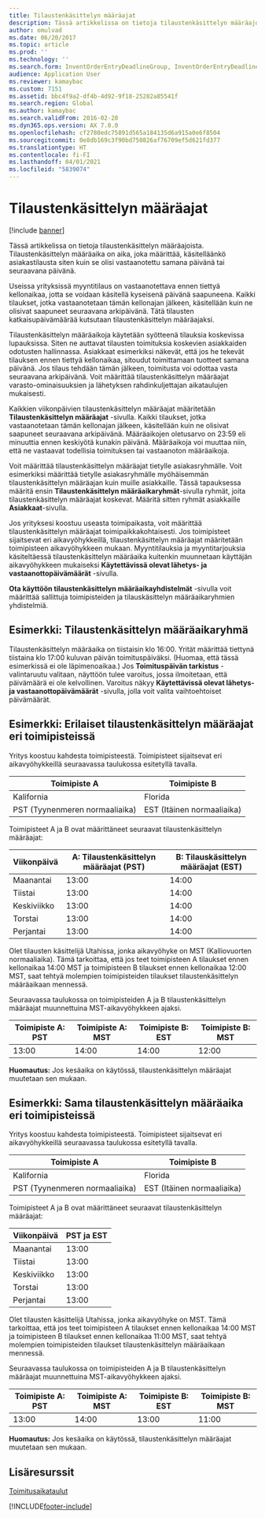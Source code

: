 ```yaml
---
title: Tilaustenkäsittelyn määräajat
description: Tässä artikkelissa on tietoja tilaustenkäsittelyn määräajoista. Tilaustenkäsittelyn määräaika on aika, joka määrittää, käsitelläänkö asiakastilausta siten kuin se olisi vastaanotettu samana päivänä tai seuraavana päivänä.
author: omulvad
ms.date: 06/20/2017
ms.topic: article
ms.prod: ''
ms.technology: ''
ms.search.form: InventOrderEntryDeadlineGroup, InventOrderEntryDeadlineParameters, InventOrderEntryDeadlineTable, MCRAutoTaxRules
audience: Application User
ms.reviewer: kamaybac
ms.custom: 7151
ms.assetid: bbc4f9a2-df4b-4d92-9f18-25282a85541f
ms.search.region: Global
ms.author: kamaybac
ms.search.validFrom: 2016-02-28
ms.dyn365.ops.version: AX 7.0.0
ms.openlocfilehash: cf2780edc75891d565a184135d6a915a0e6f8504
ms.sourcegitcommit: 0e8db169c3f90bd750826af76709ef5d621fd377
ms.translationtype: HT
ms.contentlocale: fi-FI
ms.lasthandoff: 04/01/2021
ms.locfileid: "5839074"
---
```

# <a name="order-entry-deadlines"></a>Tilaustenkäsittelyn määräajat

[!include [banner](../includes/banner.md)]

Tässä artikkelissa on tietoja tilaustenkäsittelyn määräajoista. Tilaustenkäsittelyn määräaika on aika, joka määrittää, käsitelläänkö asiakastilausta siten kuin se olisi vastaanotettu samana päivänä tai seuraavana päivänä.

Useissa yrityksissä myyntitilaus on vastaanotettava ennen tiettyä kellonaikaa, jotta se voidaan käsitellä kyseisenä päivänä saapuneena. Kaikki tilaukset, jotka vastaanotetaan tämän kellonajan jälkeen, käsitellään kuin ne olisivat saapuneet seuraavana arkipäivänä. Tätä tilausten katkaisupäivämäärää kutsutaan tilaustenkäsittelyn määräajaksi.  

Tilaustenkäsittelyn määräaikoja käytetään syötteenä tilauksia koskevissa lupauksissa. Siten ne auttavat tilausten toimituksia koskevien asiakkaiden odotusten hallinnassa. Asiakkaat esimerkiksi näkevät, että jos he tekevät tilauksen ennen tiettyä kellonaikaa, sitoudut toimittamaan tuotteet samana päivänä. Jos tilaus tehdään tämän jälkeen, toimitusta voi odottaa vasta seuraavana arkipäivänä. Voit määrittää tilaustenkäsittelyn määräajat varasto-ominaisuuksien ja lähetyksen rahdinkuljettajan aikataulujen mukaisesti.  

Kaikkien viikonpäivien tilaustenkäsittelyn määräajat määritetään **Tilaustenkäsittelyn määräajat** -sivulla. Kaikki tilaukset, jotka vastaanotetaan tämän kellonajan jälkeen, käsitellään kuin ne olisivat saapuneet seuraavana arkipäivänä. Määräaikojen oletusarvo on 23:59 eli minuuttia ennen keskiyötä kunakin päivänä. Määräaikoja voi muuttaa niin, että ne vastaavat todellisia toimituksen tai vastaanoton määräaikoja.  

Voit määrittää tilaustenkäsittelyn määräajat tietylle asiakasryhmälle. Voit esimerkiksi määrittää tietylle asiakasryhmälle myöhäisemmän tilaustenkäsittelyn määräajan kuin muille asiakkaille. Tässä tapauksessa määritä ensin **Tilaustenkäsittelyn määräaikaryhmät**-sivulla ryhmät, joita tilaustenkäsittelyn määräajat koskevat. Määritä sitten ryhmät asiakkaille **Asiakkaat**-sivulla.  

Jos yrityksesi koostuu useasta toimipaikasta, voit määrittää tilaustenkäsittelyn määräajat toimipaikkakohtaisesti. Jos toimipisteet sijaitsevat eri aikavyöhykkeillä, tilaustenkäsittelyn määräajat määritetään toimipisteen aikavyöhykkeen mukaan. Myyntitilauksia ja myyntitarjouksia käsiteltäessä tilaustenkäsittelyn määräaika kuitenkin muunnetaan käyttäjän aikavyöhykkeen mukaiseksi **Käytettävissä olevat lähetys- ja vastaanottopäivämäärät** -sivulla.  

**Ota käyttöön tilaustenkäsittelyn määräaikayhdistelmät** -sivulla voit määrittää sallittuja toimipisteiden ja tilauskäsittelyn määräaikaryhmien yhdistelmiä.

## <a name="example-order-entry-deadline"></a>Esimerkki: Tilaustenkäsittelyn määräaikaryhmä
Tilaustenkäsittelyn määräaika on tiistaisin klo 16:00. Yrität määrittää tiettynä tiistaina klo 17:00 kuluvan päivän toimituspäiväksi. (Huomaa, että tässä esimerkissä ei ole läpimenoaikaa.) Jos **Toimituspäivän tarkistus** -valintaruutu valitaan, näyttöön tulee varoitus, jossa ilmoitetaan, että päivämäärä ei ole kelvollinen. Varoitus näkyy **Käytettävissä olevat lähetys- ja vastaanottopäivämäärät** -sivulla, jolla voit valita vaihtoehtoiset päivämäärät.

## <a name="example-different-order-entry-deadlines-per-site"></a>Esimerkki: Erilaiset tilaustenkäsittelyn määräajat eri toimipisteissä
Yritys koostuu kahdesta toimipisteestä. Toimipisteet sijaitsevat eri aikavyöhykkeillä seuraavassa taulukossa esitetyllä tavalla.

| Toimipiste A                      | Toimipiste B                      |
|-----------------------------|-----------------------------|
| Kalifornia                  | Florida                     |
| PST (Tyynenmeren normaaliaika) | EST (Itäinen normaaliaika) |

Toimipisteet A ja B ovat määrittäneet seuraavat tilaustenkäsittelyn määräajat:

| Viikonpäivä             | A: Tilaustenkäsittelyn määräajat (PST) | B: Tilauskäsittelyn määräajat (EST) |
|-----------------------------|--------------------------------|--------------------------------|
| Maanantai                      | 13:00                          | 14:00                          |
| Tiistai                     | 13:00                          | 14:00                          |
| Keskiviikko                   | 13:00                          | 14:00                          |
| Torstai                    | 13:00                          | 14:00                          |
| Perjantai                      | 13:00                          | 14:00                          |

Olet tilausten käsittelijä Utahissa, jonka aikavyöhyke on MST (Kalliovuorten normaaliaika). Tämä tarkoittaa, että jos teet toimipisteen A tilaukset ennen kellonaikaa 14:00 MST ja toimipisteen B tilaukset ennen kellonaikaa 12:00 MST, saat tehtyä molempien toimipisteiden tilaukset tilaustenkäsittelyn määräaikaan mennessä.  

Seuraavassa taulukossa on toimipisteiden A ja B tilaustenkäsittelyn määräajat muunnettuina MST-aikavyöhykkeen ajaksi.

| Toimipiste A: PST         | Toimipiste A: MST        | Toimipiste B: EST           | Toimipiste B: MST        |
|---------------------|--------------------|-----------------------|--------------------|
| 13:00               | 14:00              | 14:00                 | 12:00              |

**Huomautus:** Jos kesäaika on käytössä, tilaustenkäsittelyn määräajat muutetaan sen mukaan.

## <a name="example-same-order-entry-deadline-per-site"></a>Esimerkki: Sama tilaustenkäsittelyn määräaika eri toimipisteissä
Yritys koostuu kahdesta toimipisteestä. Toimipisteet sijaitsevat eri aikavyöhykkeillä seuraavassa taulukossa esitetyllä tavalla.

| Toimipiste A                      | Toimipiste B                      |
|-----------------------------|-----------------------------|
| Kalifornia                  | Florida                     |
| PST (Tyynenmeren normaaliaika) | EST (Itäinen normaaliaika) |

Toimipisteet A ja B ovat määrittäneet seuraavat tilaustenkäsittelyn määräajat:

| Viikonpäivä | PST ja EST |
|-----------------|-------------|
| Maanantai          | 13:00       |
| Tiistai         | 13:00       |
| Keskiviikko       | 13:00       |
| Torstai        | 13:00       |
| Perjantai          | 13:00       |

Olet tilausten käsittelijä Utahissa, jonka aikavyöhyke on MST. Tämä tarkoittaa, että jos teet toimipisteen A tilaukset ennen kellonaikaa 14:00 MST ja toimipisteen B tilaukset ennen kellonaikaa 11:00 MST, saat tehtyä molempien toimipisteiden tilaukset tilaustenkäsittelyn määräaikaan mennessä. 

Seuraavassa taulukossa on toimipisteiden A ja B tilaustenkäsittelyn määräajat muunnettuina MST-aikavyöhykkeen ajaksi.

| Toimipiste A: PST         | Toimipiste A: MST        | Toimipiste B: EST           | Toimipiste B: MST        |
|---------------------|--------------------|-----------------------|--------------------|
| 13:00               | 14:00              | 13:00                 | 11:00              |

**Huomautus:** Jos kesäaika on käytössä, tilaustenkäsittelyn määräajat muutetaan sen mukaan.

<a name="additional-resources"></a>Lisäresurssit
--------

[Toimitusaikataulut](delivery-schedules.md)





[!INCLUDE[footer-include](../../includes/footer-banner.md)]